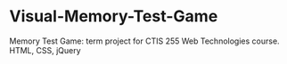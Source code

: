 # Visual-Memory-Test-Game
Memory Test Game: term project for CTIS 255 Web Technologies course. HTML, CSS, jQuery
